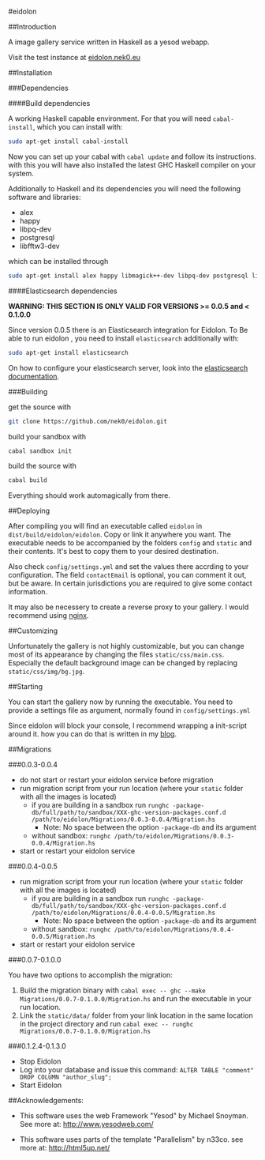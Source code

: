 #eidolon

##Introduction

A image gallery service written in Haskell as a yesod webapp.

Visit the test instance at [eidolon.nek0.eu][eidolon]

##Installation

###Dependencies

####Build dependencies

A working Haskell capable environment. For that you will need `cabal-install`,
which you can install with:

```bash
sudo apt-get install cabal-install
```

Now you can set up your cabal with `cabal update` and follow its instructions.
with this you will have also installed the latest GHC Haskell compiler on your
system.

Additionally to Haskell and its dependencies you will need the following
software and libraries:

* alex
* happy
* libpq-dev
* postgresql
* libfftw3-dev

which can be installed through

```bash
sudo apt-get install alex happy libmagick++-dev libpq-dev postgresql libmagickwand-dev
```

####Elasticsearch dependencies

**WARNING: THIS SECTION IS ONLY VALID FOR VERSIONS >= 0.0.5 and < 0.1.0.0**

Since version 0.0.5 there is an Elasticsearch integration for Eidolon. To Be
able to run eidolon , you need to install `elasticsearch` additionally with:

```bash
sudo apt-get install elasticsearch
```
On how to configure your elasticsearch server, look into the
[elasticsearch documentation][elasticdocu].

###Building

get the source with

```bash
git clone https://github.com/nek0/eidolon.git
```

build your sandbox with

```bash
cabal sandbox init
```

build the source with

```bash
cabal build
```

Everything should work automagically from there.

##Deploying

After compiling you will find an executable called `eidolon` in
`dist/build/eidolon/eidolon`. Copy or link it anywhere you
want. The executable needs to be accompanied by the folders `config` and
`static` and their contents. It's best to copy them to your desired destination.

Also check `config/settings.yml` and set the values there accrding to your
configuration. The field `contactEmail` is optional, you can comment it out, but
be aware. In certain jurisdictions you are required to give some contact
information.

It may also be necessery to create a reverse proxy to your gallery. I would
recommend using [nginx](http://nginx.org/).

##Customizing

Unfortunately the gallery is not highly customizable, but you can change most of
its appearance by changing the files `static/css/main.css`. Especially the
default background image can be changed by replacing `static/css/img/bg.jpg`.

##Starting

You can start the gallery now by running the executable. You need to provide a
settings file as argument, normally found in `config/settings.yml`

Since eidolon will block your console, I recommend wrapping a init-script around
it. how you can do that is written in my
[blog](http://nek0.eu/posts/2014-10-23-Daemonize-a-yesod-app.html).

##Migrations

###0.0.3-0.0.4

* do not start or restart your eidolon service before migration
* run migration script from your run location (where your `static` folder with
all the images is located)
	* if you are building in a sandbox run
`runghc -package-db/full/path/to/sandbox/XXX-ghc-version-packages.conf.d
/path/to/eidolon/Migrations/0.0.3-0.0.4/Migration.hs`
		* Note: No space between the option `-package-db` and its argument
	* without sandbox: `runghc /path/to/eidolon/Migrations/0.0.3-0.0.4/Migration.hs`
* start or restart your eidolon service

###0.0.4-0.0.5

* run migration script from your run location (where your `static` folder with
all the images is located)
	* if you are building in a sandbox run `runghc
-package-db/full/path/to/sandbox/XXX-ghc-version-packages.conf.d
/path/to/eidolon/Migrations/0.0.4-0.0.5/Migration.hs`
		* Note: No space between the option `-package-db` and its argument
	* without sandbox: `runghc /path/to/eidolon/Migrations/0.0.4-0.0.5/Migration.hs`
* start or restart your eidolon service

###0.0.7-0.1.0.0

You have two options to accomplish the migration:
1. Build the migration binary with `cabal exec -- ghc --make
Migrations/0.0.7-0.1.0.0/Migration.hs` and run the executable in your run
location.
2. Link the `static/data/` folder from your link location in the same location
in the project directory and run `cabal exec -- runghc
Migrations/0.0.7-0.1.0.0/Migration.hs`

###0.1.2.4-0.1.3.0
* Stop Eidolon
* Log into your database and issue this command:
`ALTER TABLE "comment" DROP COLUMN "author_slug";`
* Start Eidolon

##Acknowledgements:

* This software uses the web Framework "Yesod" by Michael Snoyman. See more at:
<http://www.yesodweb.com/>

* This software uses parts of the template "Parallelism" by n33co. see more at: <http://html5up.net/>

[eidolon]: http://eidolon.nek0.eu
[stack]: https://github.com/commercialhaskell/stack/releases
[elasticdocu]: https://www.elastic.co/guide/en/elasticsearch/reference/current/setup-configuration.html
